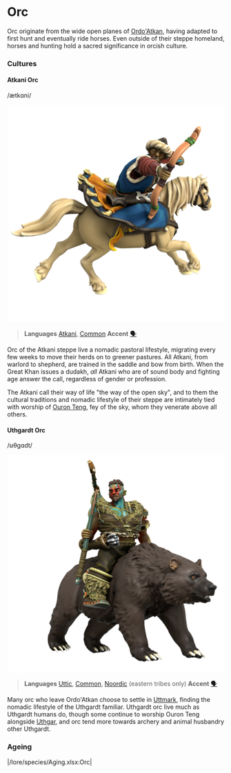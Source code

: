 # Orc

Orc originate from the wide open planes of [Ordo'Atkan](/places/ordo-atkan), having adapted to first hunt and eventually ride horses. Even outside of their steppe homeland, horses and hunting hold a sacred significance in orcish culture. 

### Cultures

#### Atkani Orc
/ætkɑni/

![](orc-atkani.png)

> **Languages** [Atkani](/lore/languages/atkani), [Common](/lore/languages/common)
> **Accent** [🗣️](https://www.dialectsarchive.com/mongolia-1)

Orc of the Atkani steppe live a nomadic pastoral lifestyle, migrating every few weeks to move their herds on to greener pastures. All Atkani, from warlord to shepherd, are trained in the saddle and bow from birth. When the Great Khan issues a dudakh, *all* Atkani who are of sound body and fighting age answer the call, regardless of gender or profession.

The Atkani call their way of life "the way of the open sky", and to them the cultural traditions and nomadic lifestyle of their steppe are intimately tied with worship of [Ouron Teng](/lore/cosmology/fey/ouron), fey of the sky, whom they venerate above all others.

#### Uthgardt Orc
/ʊθɡɑdt/

![](orc-uthgardt.png)

> **Languages** [Uttic](/lore/languages/uttic), [Common](/lore/languages/common), [Noordic](/lore/languages/noordic) (eastern tribes only)
> **Accent** [🗣️](https://www.dialectsarchive.com/iceland-2)

Many orc who leave Ordo'Atkan choose to settle in [Uttmark](/places/uttmark), finding the nomadic lifestyle of the Uthgardt familiar. Uthgardt orc live much as Uthgardt humans do, though some continue to worship Ouron Teng alongside [Uthgar](/lore/cosmology/daemons/apotheotes/Uthgar), and orc tend more towards archery and animal husbandry other Uthgardt.

### Ageing
|/lore/species/Aging.xlsx:Orc|